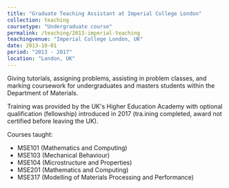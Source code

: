 ```yaml
---
title: "Graduate Teaching Assistant at Imperial College London"
collection: teaching
coursetype: "Undergraduate course"
permalink: /teaching/2013-imperial-teaching
teachingvenue: "Imperial College London, UK"
date: 2013-10-01
period: "2013 - 2017"
location: "London, UK"
---
```


Giving tutorials, assigning problems, assisting in problem classes, and marking coursework for undergraduates and masters students within the Department of Materials.

Training was provided by the UK's Higher Education Academy with optional qualification (fellowship) introduced in 2017 (tra.ining completed, award not certified before leaving the UK).

Courses taught:

* MSE101 (Mathematics and Computing)
* MSE103 (Mechanical Behaviour)
* MSE104 (Microstructure and Properties)
* MSE201 (Mathematics and Computing)
* MSE317 (Modelling of Materials Processing and Performance)